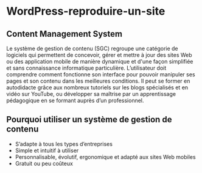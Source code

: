 # WordPress-reproduire-un-site
<h2>Content Management System</h2>
<p>Le système de gestion de contenu (SGC) regroupe une catégorie de logiciels qui permettent de concevoir, gérer et mettre à jour des sites Web ou des application mobile de manière dynamique et d'une façon simplifiée et sans connaissance informatique particulière. L’utilisateur doit comprendre comment fonctionne son interface pour pouvoir manipuler ses pages et son contenu dans les meilleures conditions. Il peut se former en autodidacte grâce aux nombreux tutoriels sur les blogs spécialisés et en vidéo sur YouTube, ou développer sa maîtrise par un apprentissage pédagogique en se formant auprès d’un professionnel. </p>

<h2>Pourquoi utiliser un système de gestion de contenu</h2>
<ul>
    <li> S’adapte à tous les types d’entreprises</li>
    <li>Simple et intuitif à utiliser</li>
    <li>Personnalisable, évolutif, ergonomique et adapté aux sites Web mobiles</li>
    <li>Gratuit ou peu coûteux</li>
</ul>